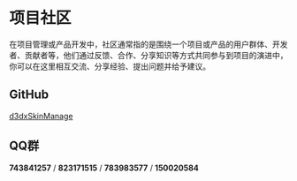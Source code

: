# 项目社区

在项目管理或产品开发中，社区通常指的是围绕一个项目或产品的用户群体、开发者、贡献者等，他们通过反馈、合作、分享知识等方式共同参与到项目的演进中，你可以在这里相互交流、分享经验、提出问题并给予建议。

## GitHub

[d3dxSkinManage](https://github.com/numlinka/d3dxSkinManage)

## QQ群

**743841257** / **823171515** / **783983577** / **150020584**
